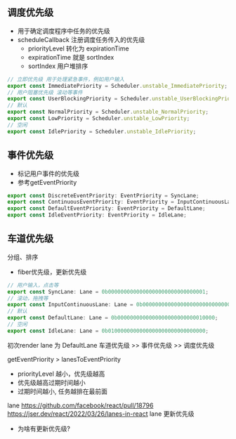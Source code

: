
## 调度优先级

- 用于确定调度程序中任务的优先级
- scheduleCallback 注册调度任务传入的优先级
	- priorityLevel 转化为 expirationTime
	- expirationTime 就是 sortIndex
	- sortIndex 用户堆排序

```js
// 立即优先级 用于处理紧急事件，例如用户输入
export const ImmediatePriority = Scheduler.unstable_ImmediatePriority;
// 用户阻塞优先级 滚动等事件
export const UserBlockingPriority = Scheduler.unstable_UserBlockingPriority;
// 默认
export const NormalPriority = Scheduler.unstable_NormalPriority;
export const LowPriority = Scheduler.unstable_LowPriority;
// 空闲
export const IdlePriority = Scheduler.unstable_IdlePriority;
```


## 事件优先级

- 标记用户事件的优先级
- 参考getEventPriority


```js
export const DiscreteEventPriority: EventPriority = SyncLane;
export const ContinuousEventPriority: EventPriority = InputContinuousLane;
export const DefaultEventPriority: EventPriority = DefaultLane;
export const IdleEventPriority: EventPriority = IdleLane;
```

## 车道优先级

分组、排序

- fiber优先级，更新优先级

```js
// 用户输入，点击等
export const SyncLane: Lane = 0b0000000000000000000000000000001;
// 滚动，拖拽等
export const InputContinuousLane: Lane = 0b0000000000000000000000000000100;
// 默认
export const DefaultLane: Lane = 0b0000000000000000000000000010000;
// 空闲
export const IdleLane: Lane = 0b0100000000000000000000000000000;
```

初次render  lane 为 DefaultLane
车道优先级 >> 事件优先级 >> 调度优先级

getEventPriority > lanesToEventPriority

- priorityLevel 越小，优先级越高
- 优先级越高过期时间越小
- 过期时间越小, 任务越排在最前面





lane
https://github.com/facebook/react/pull/18796
https://jser.dev/react/2022/03/26/lanes-in-react
lane 更新优先级
- 为啥有更新优先级?